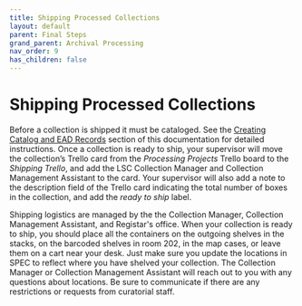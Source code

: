 ```yaml
---
title: Shipping Processed Collections
layout: default
parent: Final Steps
grand_parent: Archival Processing
nav_order: 9
has_children: false
---
```

# Shipping Processed Collections
Before a collection is shipped it must be cataloged. See the [Creating Catalog and EAD Records](/Creating-Catalog-and-EAD-Records.md) section of this documentation for detailed instructions. Once a collection is ready to ship, your supervisor will move the collection’s Trello card from the _Processing Projects_ Trello board to the _Shipping Trello_, and add the LSC Collection Manager and Collection Management Assistant to the card. Your supervisor will also add a note to the description field of the Trello card indicating the total number of boxes in the collection, and add the _ready to ship_ label.

Shipping logistics are managed by the the Collection Manager, Collection Management Assistant, and Registar's office. When your collection is ready to ship, you should place all the containers on the outgoing shelves in the stacks, on the barcoded shelves in room 202, in the map cases, or leave them on a cart near your desk. Just make sure you update the locations in SPEC to reflect where you have shelved your collection. The Collection Manager or Collection Management Assistant will reach out to you with any questions about locations. Be sure to communicate if there are any restrictions or requests from curatorial staff.

